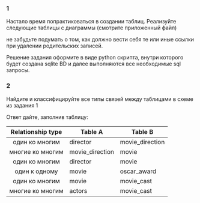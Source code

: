 ### 1

Настало время попрактиковаться в создании таблиц. Реализуйте следующие таблицы с диаграммы (смотрите приложенный файл)

не забудьте подумать о том, как должно вести себя те или иные ссылки при удалении  родительских записей.

Решение задания оформите в виде python скрипта, внутри которого будет создана sqlite BD и далее выполняются все необходимые sql запросы.

### 2

Найдите и классифицируйте все типы связей между таблицами в схеме из задания 1

Ответ дайте, заполнив таблицу:

| Relationship type | Table A         | Table B         |
|:-----------------:|-----------------|-----------------|
|  один ко многим   | director        | movie_direction |
| многие ко многим  | movie_direction | movie           |
|  один ко многим   | director        | movie           |
|   один к одному   | movie           | oscar_award     |
|  один ко многим   | movie           | movie_cast      |
| многие ко многим  | actors          | movie_cast      |
